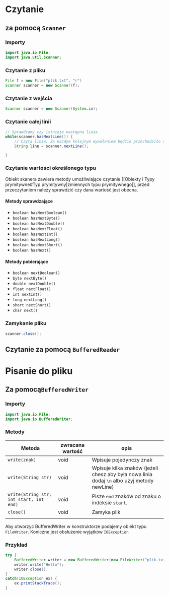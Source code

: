 
# Czytanie 
## za pomocą `Scanner`
### Importy
```java
import java.io.File;
import java.util.Scanner;
```
### Czytanie z pliku
```java
File f = new File("plik.txt", "r")
Scanner scanner = new Scanner(f);
```
### Czytanie z wejścia
```java
Scanner scanner = new Scanner(System.in);
```
### Czytanie całej linii
```java
// Sprawdzamy czy istnieje następna linia
while(scanner.hasNextLine()) {
	// Czyta linie. Za każdym kolejnym wywołaniem będzie przechodziło do kolejnej linii.
	String line = scanner.nextLine();

}
```

### Czytanie wartości określonego typu
Obiekt skanera zawiera metody umożliwiające czytanie [[Obiekty i Typy prymitywne#Typ prymitywny|zmiennych typu prymitywnego]], przed przeczytaniem należy sprawdzić czy dana wartość jest obecna.
#### Metody sprawdzające
- `boolean hasNextBoolean()`
- `boolean hasNextByte()`
- `boolean hasNextDouble()`
- `boolean hasNextFloat()`
- `boolean hasNextInt()`
- `boolean hasNextLong()`
- `boolean hasNextShort()`
- `boolean hasNext()`
#### Metody pobierające
- `boolean nextBoolean()`
- `byte nextByte()`
- `double nextDouble()`
- `float nextFloat()`
- `int nextInt()`
- `long nextLong()`
- `short nextShort()`
- `char next()`
### Zamykanie pliku
```java
scanner.close();
```

## Czytanie za pomocą `BufferedReader`
# Pisanie do pliku 
## Za pomocą`BufferedWriter`
### Importy
```java
import java.io.File;
import java.io.BufferedWriter;
```
### Metody

| Metoda                                  | zwracana wartość | opis                                                                                        |
| --------------------------------------- | ---------------- | ------------------------------------------------------------------------------------------- |
| `write(znak)`                           | void             | Wpisuje pojedynczy znak                                                                     |
| `write(String str)`                     | void             | Wpisuje kilka znaków (jeżeli chesz aby była nowa linia dodaj `\n` albo użyj metody newLine) |
| `write(String str, int start, int end)` | void             | Pisze `end` znaków od znaku o indeksie `start`.                                             |
| `close()`                               | void             | Zamyka plik                                                                                 |
|                                         |                  |                                                                                             |
Aby otworzyć BufferedWriter w konstruktorze podajemy obiekt typu `FileWriter`.
Koniczne jest obsłużenie wyjątków `IOException`
### Przykład
```java
try {
	BufferedWriter writer = new BufferedWriter(new FileWriter("plik.txt"));
	writer.write("Hello");
	writer.close(); 
} 
catch(IOException ex) {
	ex.printStackTrace();
}
```